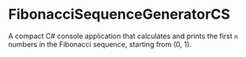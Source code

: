 # FibonacciSequenceGeneratorCS
A compact C# console application that calculates and prints the first `n` numbers in the Fibonacci sequence, starting from (0, 1).
